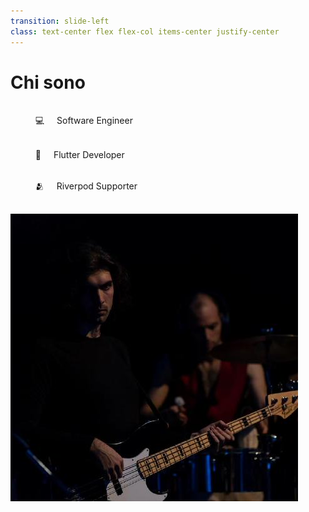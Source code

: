 ```yaml
---
transition: slide-left
class: text-center flex flex-col items-center justify-center
---
```


# Chi sono


<v-clicks>

- Software Engineer
- Flutter Developer
- Riverpod Supporter

</v-clicks>

<div class="abs-tr">
  <img
    class=" w-32 h-32 p-1 rounded-full"
    src='/assets/propic.jpeg'
  />
</div>

<div class="abs-br m-6 flex gap-2">
  <a href="https://github.com/lucavenir" target="_blank" alt="GitHub"
    class="text-xl slidev-icon-btn opacity-50 !border-none !hover:text-white">
    <carbon-logo-github />
  </a>
  <a href="https://twitter.com/venir_dev" target="_blank" alt="Twitter"
    class="text-xl slidev-icon-btn opacity-50 !border-none !hover:text-white">
    <carbon-logo-twitter />
  </a>
</div>

<!--
Ingegnere, Freelance, team di sviluppo.
Mi trovate su github e twitter.
-->

<style>
li {
  list-style: none;
  padding: 1rem;
}

li:nth-child(1)::before {
  padding-right: 1rem;
  content: "💻 ";
}

li:nth-child(2)::before {
  padding-right: 1rem;
  content: "💙 ";
}

li:nth-child(3)::before {
  padding-right: 1rem;
  content: "🫂 ";
}
</style>

